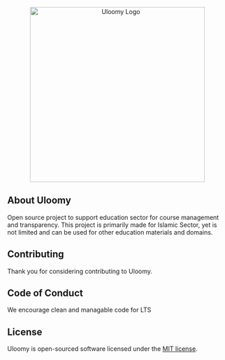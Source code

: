 <p align="center"><a href="#" target="_blank"><img src="#" width="400" alt="Uloomy Logo"></a></p>

## About Uloomy

Open source project to support education sector for course management and transparency. This project is primarily made for Islamic Sector, yet is not limited and can be used for other education materials and domains.

## Contributing

Thank you for considering contributing to Uloomy.

## Code of Conduct

We encourage clean and managable code for LTS

## License

Uloomy is open-sourced software licensed under the [MIT license](https://opensource.org/licenses/MIT).
